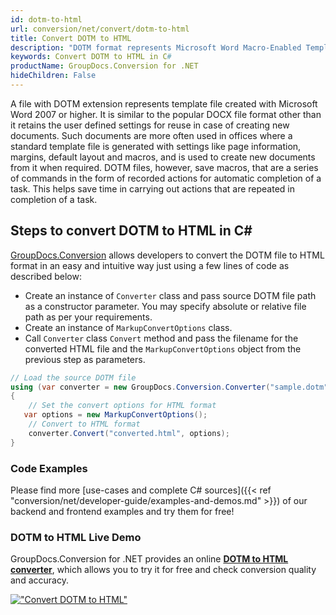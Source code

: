 ```yaml
---
id: dotm-to-html
url: conversion/net/convert/dotm-to-html
title: Convert DOTM to HTML
description: "DOTM format represents Microsoft Word Macro-Enabled Template with .dotm extension. Learn how to convert DOTM to HTML file programmatically in C# language using GroupDocs.Conversion for .NET library."
keywords: Convert DOTM to HTML in C#
productName: GroupDocs.Conversion for .NET
hideChildren: False
---
```


A file with DOTM extension represents template file created with Microsoft Word 2007 or higher. It is similar to the popular DOCX file format other than it retains the user defined settings for reuse in case of creating new documents. Such documents are more often used in offices where a standard template file is generated with settings like page information, margins, default layout and macros, and is used to create new documents from it when required. DOTM files, however, save macros, that are a series of commands in the form of recorded actions for automatic completion of a task. This helps save time in carrying out actions that are repeated in completion of a task.

## Steps to convert DOTM to HTML in C#

[GroupDocs.Conversion](https://products.groupdocs.com/conversion/net) allows developers to convert the DOTM file to HTML format in an easy and intuitive way just using a few lines of code as described below:

* Create an instance of `Converter` class and pass source DOTM file path as a constructor parameter. You may specify absolute or relative file path as per your requirements. 
* Create an instance of `MarkupConvertOptions` class.
* Call `Converter` class `Convert` method and pass the filename for the converted HTML file and the `MarkupConvertOptions` object from the previous step as parameters.

```csharp
// Load the source DOTM file
using (var converter = new GroupDocs.Conversion.Converter("sample.dotm"))
{
    // Set the convert options for HTML format
   var options = new MarkupConvertOptions();
    // Convert to HTML format
    converter.Convert("converted.html", options);
}
```

### Code Examples

Please find more [use-cases and complete C# sources]({{< ref "conversion/net/developer-guide/examples-and-demos.md" >}}) of our backend and frontend examples and try them for free!

### DOTM to HTML Live Demo

GroupDocs.Conversion for .NET provides an online [**DOTM to HTML converter**](https://products.groupdocs.app/conversion/dotm-to-html), which allows you to try it for free and check conversion quality and accuracy.

[!["Convert DOTM to HTML"](conversion/net/images/convert-to-html/convert-dotm-to-html.png)](https://products.groupdocs.app/conversion/dotm-to-html)